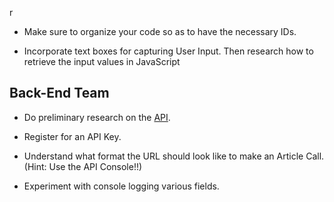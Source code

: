  r
* Make sure to organize your code so as to have the necessary IDs.

* Incorporate text boxes for capturing User Input. Then research how to retrieve the input values in JavaScript

## Back-End Team

* Do preliminary research on the [API](https://developer.nytimes.com/docs/articlesearch-product/1/overview).

* Register for an API Key.

* Understand what format the URL should look like to make an Article Call. (Hint: Use the API Console!!)

* Experiment with console logging various fields.
